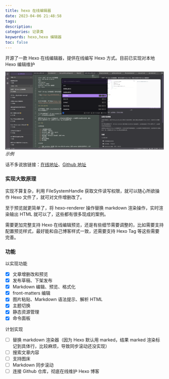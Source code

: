 ```yaml
---
title: hexo 在线编辑器
date: 2023-04-06 21:48:58
tags:
description:
categories: 记录类
keywords: hexo,hexo 编辑器
toc: false
---
```


开源了一款 Hexo 在线编辑器，提供在线编写 Hexo 方式。目前已实现对本地 Hexo 编辑维护

![Img](/images/img_20230406222520_1.png) _示例_

<!-- more -->

话不多说放链接：[在线地址](https://web-hexo-editor.imalun.com)、[Github 地址](https://github.com/MaLuns/hexo-editor)

### 实现大致原理

实现不算复杂，利用 FileSystemHandle 获取文件读写权限，就可以随心所欲操作 Hexo 文件了，就可对文件增删改了。

至于预览就更简单了，将 hexo-renderer 操作替换 markdown 渲染操作，实时渲染输出 HTML 就可以了，这些都有很多现成的案例。

需要更加完整支持 Hexo 在线编辑预览，还是有些细节需要调整的，比如需要支持配置预览样式，最好能和自己博客样式一致，还需要支持 Hexo Tag 等这些需要完善。

### 功能

以实现功能

- [x] 文章增删改和预览
- [x] 发布草稿、下架发布
- [x] Markdown 编辑、预览、格式化
- [x] front-matters 编辑
- [x] 图片粘贴、Markdown 语法提示、解析 HTML
- [x] 主题切换
- [x] 静态资源管理
- [x] 命令面板

计划实现

- [ ] 替换 markdown 渲染器（因为 Hexo 默认用 marked，结果 marked 渲染标记到具体行，比较麻烦，导致同步滚动还没实现）
- [ ] 搜索文章内容
- [ ] 支持图床
- [ ] Markdown 同步滚动
- [ ] 连接 Github 仓库，彻底在线维护 Hexo 博客

